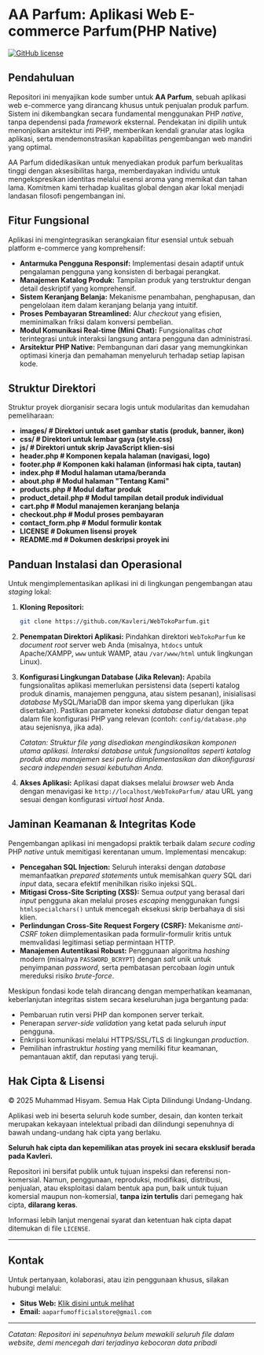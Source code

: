 # AA Parfum: Aplikasi Web E-commerce Parfum(PHP Native)

[![GitHub license](https://img.shields.io/badge/license-Hak%20Cipta%20Sepenuhnya%20Dilindungi-red.svg)](./LICENSE)

## Pendahuluan

Repositori ini menyajikan kode sumber untuk **AA Parfum**, sebuah aplikasi web e-commerce yang dirancang khusus untuk penjualan produk parfum. Sistem ini dikembangkan secara fundamental menggunakan PHP *native*, tanpa dependensi pada *framework* eksternal. Pendekatan ini dipilih untuk menonjolkan arsitektur inti PHP, memberikan kendali granular atas logika aplikasi, serta mendemonstrasikan kapabilitas pengembangan web mandiri yang optimal.

AA Parfum didedikasikan untuk menyediakan produk parfum berkualitas tinggi dengan aksesibilitas harga, memberdayakan individu untuk mengekspresikan identitas melalui esensi aroma yang memikat dan tahan lama. Komitmen kami terhadap kualitas global dengan akar lokal menjadi landasan filosofi pengembangan ini.

## Fitur Fungsional

Aplikasi ini mengintegrasikan serangkaian fitur esensial untuk sebuah platform e-commerce yang komprehensif:

* **Antarmuka Pengguna Responsif:** Implementasi desain adaptif untuk pengalaman pengguna yang konsisten di berbagai perangkat.
* **Manajemen Katalog Produk:** Tampilan produk yang terstruktur dengan detail deskriptif yang komprehensif.
* **Sistem Keranjang Belanja:** Mekanisme penambahan, penghapusan, dan pengelolaan item dalam keranjang belanja yang intuitif.
* **Proses Pembayaran Streamlined:** Alur *checkout* yang efisien, meminimalkan friksi dalam konversi pembelian.
* **Modul Komunikasi Real-time (Mini Chat):** Fungsionalitas *chat* terintegrasi untuk interaksi langsung antara pengguna dan administrasi.
* **Arsitektur PHP Native:** Pembangunan dari dasar yang memungkinkan optimasi kinerja dan pemahaman menyeluruh terhadap setiap lapisan kode.

## Struktur Direktori

Struktur proyek diorganisir secara logis untuk modularitas dan kemudahan pemeliharaan:
* **images/                 # Direktori untuk aset gambar statis (produk, banner, ikon)**
* **css/                    # Direktori untuk lembar gaya (style.css)**
* **js/                     # Direktori untuk skrip JavaScript klien-sisi**
* **header.php              # Komponen kepala halaman (navigasi, logo)**
* **footer.php              # Komponen kaki halaman (informasi hak cipta, tautan)**
* **index.php               # Modul halaman utama/beranda**
* **about.php               # Modul halaman "Tentang Kami"**
* **products.php            # Modul daftar produk**
* **product_detail.php      # Modul tampilan detail produk individual**
* **cart.php                # Modul manajemen keranjang belanja**
* **checkout.php            # Modul proses pembayaran**
* **contact_form.php        # Modul formulir kontak**
* **LICENSE                 # Dokumen lisensi proyek**
* **README.md               # Dokumen deskripsi proyek ini**

## Panduan Instalasi dan Operasional

Untuk mengimplementasikan aplikasi ini di lingkungan pengembangan atau *staging* lokal:

1.  **Kloning Repositori:**
    ```bash
    git clone https://github.com/Kavleri/WebTokoParfum.git
    ```
2.  **Penempatan Direktori Aplikasi:**
    Pindahkan direktori `WebTokoParfum` ke *document root* server web Anda (misalnya, `htdocs` untuk Apache/XAMPP, `www` untuk WAMP, atau `/var/www/html` untuk lingkungan Linux).
3.  **Konfigurasi Lingkungan Database (Jika Relevan):**
    Apabila fungsionalitas aplikasi memerlukan persistensi data (seperti katalog produk dinamis, manajemen pengguna, atau sistem pesanan), inisialisasi *database* MySQL/MariaDB dan impor skema yang diperlukan (jika disertakan). Pastikan parameter koneksi *database* diatur dengan tepat dalam file konfigurasi PHP yang relevan (contoh: `config/database.php` atau sejenisnya, jika ada).

    *Catatan: Struktur file yang disediakan mengindikasikan komponen utama aplikasi. Interaksi *database* untuk fungsionalitas seperti katalog produk atau manajemen sesi perlu diimplementasikan dan dikonfigurasi secara independen sesuai kebutuhan Anda.*
4.  **Akses Aplikasi:**
    Aplikasi dapat diakses melalui *browser* web Anda dengan menavigasi ke `http://localhost/WebTokoParfum/` atau URL yang sesuai dengan konfigurasi *virtual host* Anda.

## Jaminan Keamanan & Integritas Kode

Pengembangan aplikasi ini mengadopsi praktik terbaik dalam *secure coding* PHP *native* untuk memitigasi kerentanan umum. Implementasi mencakup:

* **Pencegahan SQL Injection:** Seluruh interaksi dengan *database* memanfaatkan *prepared statements* untuk memisahkan *query* SQL dari *input* data, secara efektif menihilkan risiko injeksi SQL.
* **Mitigasi Cross-Site Scripting (XSS):** Semua *output* yang berasal dari *input* pengguna akan melalui proses *escaping* menggunakan fungsi `htmlspecialchars()` untuk mencegah eksekusi skrip berbahaya di sisi klien.
* **Perlindungan Cross-Site Request Forgery (CSRF):** Mekanisme *anti-CSRF token* diimplementasikan pada formulir-formulir kritis untuk memvalidasi legitimasi setiap permintaan HTTP.
* **Manajemen Autentikasi Robust:** Penggunaan algoritma *hashing* modern (misalnya `PASSWORD_BCRYPT`) dengan *salt* unik untuk penyimpanan *password*, serta pembatasan percobaan *login* untuk mereduksi risiko *brute-force*.

Meskipun fondasi kode telah dirancang dengan memperhatikan keamanan, keberlanjutan integritas sistem secara keseluruhan juga bergantung pada:
* Pembaruan rutin versi PHP dan komponen server terkait.
* Penerapan *server-side validation* yang ketat pada seluruh *input* pengguna.
* Enkripsi komunikasi melalui HTTPS/SSL/TLS di lingkungan *production*.
* Pemilihan infrastruktur *hosting* yang memiliki fitur keamanan, pemantauan aktif, dan reputasi yang teruji.

## Hak Cipta & Lisensi

© 2025 Muhammad Hisyam. Semua Hak Cipta Dilindungi Undang-Undang.

Aplikasi web ini beserta seluruh kode sumber, desain, dan konten terkait merupakan kekayaan intelektual pribadi dan dilindungi sepenuhnya di bawah undang-undang hak cipta yang berlaku.

**Seluruh hak cipta dan kepemilikan atas proyek ini secara eksklusif berada pada Kavleri.**

Repositori ini bersifat publik untuk tujuan inspeksi dan referensi non-komersial. Namun, penggunaan, reproduksi, modifikasi, distribusi, penjualan, atau eksploitasi dalam bentuk apa pun, baik untuk tujuan komersial maupun non-komersial, **tanpa izin tertulis** dari pemegang hak cipta, **dilarang keras**.

Informasi lebih lanjut mengenai syarat dan ketentuan hak cipta dapat ditemukan di file `LICENSE`.

---

## Kontak

Untuk pertanyaan, kolaborasi, atau izin penggunaan khusus, silakan hubungi melalui:

* **Situs Web:** [Klik disini untuk melihat](https://myweb2.wuaze.com)
* **Email:** `aaparfumofficialstore@gmail.com` 

---

<i>Catatan: Repositori ini sepenuhnya belum mewakili seluruh file dalam website, demi mencegah dari terjadinya kebocoran data pribadi </i>
